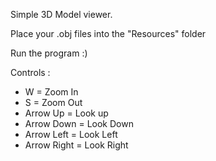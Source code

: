 Simple 3D Model viewer.

Place your .obj files into the "Resources" folder

Run the program :) 

Controls : 

- W = Zoom In
- S = Zoom Out
- Arrow Up = Look up
- Arrow Down = Look Down
- Arrow Left = Look Left
- Arrow Right = Look Right
 

